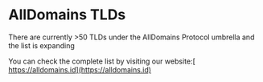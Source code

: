 # AllDomains TLDs

There are currently >50 TLDs under the AllDomains Protocol umbrella and the list is expanding

You can check the complete list by visiting our website:[ https://alldomains.id](https://alldomains.id)
